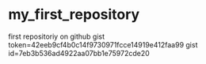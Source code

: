 # my_first_repository
first repositoriy on github
gist token=42eeb9cf4b0c14f9730971fcce14919e412faa99
gist id=7eb3b536ad4922aa07bb1e75972cde20
